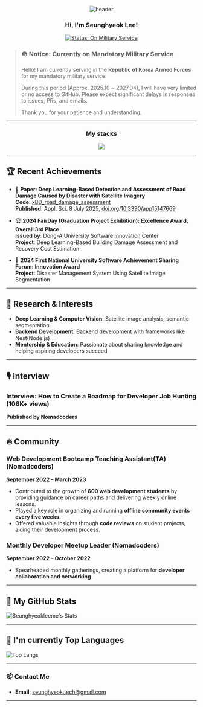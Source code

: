 <div align="center">

![header](https://capsule-render.vercel.app/api?type=waving&color=gradient&height=250&section=header&text=Seunghyeok_Lee&fontSize=70&fontColor=ffffff&animation=fadeIn)

<h3> Hi, I'm Seunghyeok Lee! </h3>
</div>

<div align="center">
  <a href="https://en.wikipedia.org/wiki/Conscription_in_South_Korea">
    <img src="https://img.shields.io/badge/Status-On%20Military%20Service-blue?style=flat-square" alt="Status: On Military Service"/>
  </a>
</div>

> ### 🪖 Notice: Currently on Mandatory Military Service
>
> Hello! I am currently serving in the **Republic of Korea Armed Forces** for my mandatory military service.
>
> During this period (Approx. 2025.10 ~ 2027.04), I will have very limited or no access to GitHub. Please expect significant delays in responses to issues, PRs, and emails.
>
> Thank you for your patience and understanding.

---

<p align='center'>
  <h3 align='center'>My stacks</h3>
  <p align="center">
    <a href="https://skillicons.dev">
     <img src="https://skillicons.dev/icons?i=cpp,ts,nodejs,nestjs,pytorch" />
    </a>
  </p>

---

## 🏆 Recent Achievements

- 📖 **Paper: Deep Learning-Based Detection and Assessment of Road Damage Caused by Disaster with Satellite Imagery**   
  **Code**: [xBD_road_damage_assessment](https://github.com/seunghyeokleeme/xBD_road_damage_assessment)    
  **Published**: Appl. Sci. 8 July 2025, [doi.org/10.3390/app15147669](https://doi.org/10.3390/app15147669)    

- 🏆 **2024 FairDay (Graduation Project Exhibition): Excellence Award, Overall 3rd Place**  
  **Issued by**: Dong-A University Software Innovation Center  
  **Project**: Deep Learning-Based Building Damage Assessment and Recovery Cost Estimation  

- 🥇 **2024 First National University Software Achievement Sharing Forum: Innovation Award**  
  **Project**: Disaster Management System Using Satellite Image Segmentation  

---

## 🌟 Research & Interests

- **Deep Learning & Computer Vision**: Satellite image analysis, semantic segmentation  
- **Backend Development**: Backend development with frameworks like Nest(Node.js)
- **Mentorship & Education**: Passionate about sharing knowledge and helping aspiring developers succeed  

---

## 🎙️ Interview

### Interview: How to Create a Roadmap for Developer Job Hunting (106K+ views)
**Published by Nomadcoders**

---

## 🔥 Community

### Web Development Bootcamp Teaching Assistant(TA) (Nomadcoders)
**September 2022 – March 2023**

* Contributed to the growth of **600 web development students** by providing guidance on career paths and delivering weekly online lessons.
* Played a key role in organizing and running **offline community events every five weeks**.
* Offered valuable insights through **code reviews** on student projects, aiding their development process.

### Monthly Developer Meetup Leader (Nomadcoders)
**September 2022 – October 2022**

* Spearheaded monthly gatherings, creating a platform for **developer collaboration and networking**.

---

## 🚀 My GitHub Stats

![Seunghyeokleeme's Stats](https://github-readme-stats.vercel.app/api?username=seunghyeokleeme&theme=highcontrast&show_icons=true&include_all_commits=true)

---

## 💪 I'm currently Top Languages

![Top Langs](https://github-readme-stats.vercel.app/api/top-langs/?username=seunghyeokleeme&layout=compact&theme=highcontrast&langs_count=20&size_weight=0.5&count_weight=0.5&hide=jupyter%20notebook,html,css,pug,scss,cmake,javascript)

---

### 📫 Contact Me  

- **Email**: [seunghyeok.tech@gmail.com](mailto:seunghyeok.tech@gmail.com)

---
